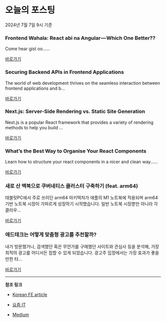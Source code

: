 # 오늘의 포스팅 
2024년 7월 7일 9시 기준 

### Frontend Wahala: React abi na Angular — Which One Better?? 

 Come hear gist oo…... 

 [바로가기](https://medium.com/m/signin?actionUrl=https%3A%2F%2Fmedium.com%2F_%2Fbookmark%2Fp%2Fd4f60838a9d4&operation=register&redirect=https%3A%2F%2Fmedium.com%2F%40odiliodili3%2Ffrontend-wahala-react-abi-na-angular-which-one-better-d4f60838a9d4&source=---------0-84----------frontend------bookmark_preview----1548a78a_8f3a_4646_b8a4_c4d243e3f9e8-------) 

### Securing Backend APIs in Frontend Applications 

 The world of web development thrives on the seamless interaction between frontend applications and b... 

 [바로가기](https://medium.com/m/signin?actionUrl=https%3A%2F%2Fmedium.com%2F_%2Fbookmark%2Fp%2F5194b6250cb6&operation=register&redirect=https%3A%2F%2Fcvinothkumar.medium.com%2Fsecuring-backend-apis-in-frontend-applications-5194b6250cb6&source=---------0-84----------reactjs------bookmark_preview----c6d48c78_3a65_4a57_8ab5_751295187b9b-------) 

### Next.js: Server-Side Rendering vs. Static Site Generation 

 Next.js is a popular React framework that provides a variety of rendering methods to help you build ... 

 [바로가기](https://medium.com/m/signin?actionUrl=https%3A%2F%2Fmedium.com%2F_%2Fbookmark%2Fp%2F6973acbffd61&operation=register&redirect=https%3A%2F%2Fmedium.com%2F%40eclarkhalid%2Fnext-js-server-side-rendering-vs-static-site-generation-6973acbffd61&source=---------0-84----------nextjs------bookmark_preview----a59cd3f7_5a0b_4178_bfd0_92df2ac5f15f-------) 

### What’s the Best Way to Organise Your React Components 

 Learn how to structure your react components in a nicer and clean way…... 

 [바로가기](https://medium.com/m/signin?actionUrl=https%3A%2F%2Fmedium.com%2F_%2Fbookmark%2Fp%2F63d9d72fea58&operation=register&redirect=https%3A%2F%2Fseeitsmanish.medium.com%2Fwhats-the-best-way-to-organise-your-react-components-63d9d72fea58&source=---------0-84----------front_end_development------bookmark_preview----0a7c1253_4e61_46a1_b937_75f303fa436b-------) 

### 새로 산 맥북으로 쿠버네티스 클러스터 구축하기 (feat. arm64) 

 태블릿PC에서 주로 쓰이던 arm64 아키텍처가 애플의 M1 노트북에 적용되며 arm64 기반 노트북 시장이 가파르게 성장하기 시작했습니다. 일반 노트북 시장뿐만 아니라 각 클라우... 

 [바로가기](https://yozm.wishket.com/magazine/detail/2658/) 

### 애드테크는 어떻게 맞춤형 광고를 추천할까? 

 내가 방문했거나, 검색했던 혹은 무언가를 구매했던 사이트와 관심사 등을 분석해, 가장 최적의 광고를 어디서든 접할 수 있게 되었습니다. 광고주 입장에서는 가장 효과가 좋을 만한 타... 

 [바로가기](https://yozm.wishket.com/magazine/detail/2657/) 

---

**참조 링크**

- [Korean FE article](https://kofearticle.substack.com) 

- [요즘 IT](https://yozm.wishket.com/magazine) 

- [Medium](https://medium.com) 

